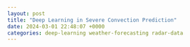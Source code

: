 ```yaml
---
layout: post
title: "Deep Learning in Severe Convection Prediction"
date: 2024-03-01 22:48:07 +0000
categories: deep-learning weather-forecasting radar-data
---
```

